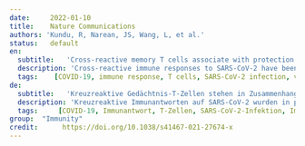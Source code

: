 ```yaml
---
date:     2022-01-10
title:    Nature Communications  
authors: 'Kundu, R, Narean, JS, Wang, L, et al.'
status:   default
en:
  subtitle:   'Cross-reactive memory T cells associate with protection against SARS-CoV-2 infection in COVID-19 contacts'
  description: 'Cross-reactive immune responses to SARS-CoV-2 have been observed in pre-pandemic cohorts and proposed to contribute to host protection. Here we assess 52 COVID-19 household contacts to capture immune responses at the earliest timepoints after SARS-CoV-2 exposure. Using a dual cytokine FLISpot assay on peripheral blood mononuclear cells, we enumerate the frequency of T cells specific for spike, nucleocapsid, membrane, envelope and ORF1 SARS-CoV-2 epitopes that cross-react with human endemic coronaviruses. We observe higher frequencies of cross-reactive, and nucleocapsid-specific IL-2-secreting memory T cells in contacts who remained PCR-negative despite exposure (n = 26), when compared with those who convert to PCR-positive (n = 26); no significant difference in the frequency of responses to spike is observed, hinting at a limited protective function of spike-cross-reactive T cells. Our results are thus consistent with pre-existing non-spike cross-reactive memory T cells protecting SARS-CoV-2-naïve contacts from infection, thereby supporting the inclusion of non-spike antigens in second-generation vaccines.'
  tags:    [COVID-19, immune response, T cells, SARS-CoV-2 infection, vaccines]
de: 
  subtitle:   'Kreuzreaktive Gedächtnis-T-Zellen stehen in Zusammenhang mit dem Schutz vor einer SARS-CoV-2-Infektion bei COVID-19-Kontakten'
  description: 'Kreuzreaktive Immunantworten auf SARS-CoV-2 wurden in präpandemischen Kohorten beobachtet und sollen zum Wirtsschutz beitragen. Hier untersuchen wir 52 COVID-19-Haushaltskontakte, um Immunreaktionen zu den frühesten Zeitpunkten nach der SARS-CoV-2-Exposition zu erfassen. Mithilfe eines dualen Zytokin-FLISpot-Tests an mononukleären Zellen des peripheren Blutes zählen wir die Häufigkeit von T-Zellen auf, die spezifisch für Spike-, Nukleokapsid-, Membran-, Hüll- und ORF1-Epitope von SARS-CoV-2 sind und mit endemischen Coronaviren des Menschen kreuzreagieren. Wir beobachten höhere Frequenzen von kreuzreaktiven und Nukleokapsid-spezifischen IL-2-sezernierenden Gedächtnis-T-Zellen bei Kontakten, die trotz der Exposition PCR-negativ blieben (n = 26), im Vergleich zu denen, die PCR-positiv wurden (n = 26); es wurde kein signifikanter Unterschied in der Häufigkeit der Reaktionen auf Spike beobachtet, was auf eine begrenzte Schutzfunktion der Spike-kreuzreaktiven T-Zellen hindeutet. Unsere Ergebnisse deuten also darauf hin, dass bereits vorhandene, nicht mit Spikes kreuzreagierende Gedächtnis-T-Zellen SARS-CoV-2-naive Kontaktpersonen vor einer Infektion schützen, was die Aufnahme von Nicht-Spike-Antigenen in Impfstoffe der zweiten Generation unterstützt.'
  tags:     [COVID-19, Immunantwort, T-Zellen, SARS-CoV-2-Infektion, Impfstoffe]
group:  "Immunity"
credit:      https://doi.org/10.1038/s41467-021-27674-x
---
```

